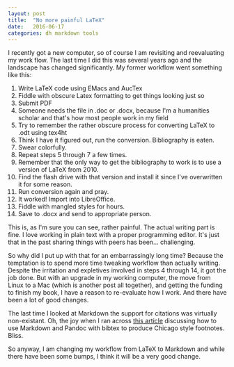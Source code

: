 ```yaml
---
layout: post
title:  "No more painful LaTeX"
date:   2016-06-17 
categories: dh markdown tools
---
```


I recently got a new computer, so of course I am revisiting and reevaluating my work flow. The last time I did this was several years ago and the landscape has changed significantly. My former workflow went something like this:

1. Write LaTeX code using EMacs and AucTex
2. Fiddle with obscure Latex formatting to get things looking just so
3. Submit PDF
4. Someone needs the file in .doc or .docx, because I'm a humanities scholar and that's how most people work in my field
5. Try to remember the rather obscure process for converting LaTeX to .odt using tex4ht
6. Think I have it figured out, run the conversion. Bibliography is eaten.
7. Swear colorfully.
8. Repeat steps 5 through 7 a few times. 
9. Remember that the only way to get the bibliography to work is to use a version of LaTeX from 2010.
10. Find the flash drive with that version and install it since I've overwritten it for some reason.
11. Run conversion again and pray.
12. It worked! Import into LibreOffice.
13. Fiddle with mangled styles for hours.
14. Save to .docx and send to appropriate person.

This is, as I'm sure you can see, rather painful. The actual writing part is fine. I love working in plain text with a proper programming editor. It's just that in the past sharing things with peers has been... challenging. 

So why did I put up with that for an embarrassingly long time? Because the temptation is to spend more time tweaking workflow than actually writing. Despite the irritation and expletives involved in steps 4 through 14, it got the job done. But with an upgrade in my working computer, the move from Linux to a Mac (which is another post all together), and getting the funding to finish my book, I have a reason to re-evaluate how I work. And there have been a lot of good changes. 

The last time I looked at Markdown the support for citations was virtually non-existant. Oh, the joy when I ran across [this article](https://medium.com/@chriskrycho/academic-markdown-and-citations-fe562ff443df#.68u9kyn7q) discussing how to use Markdown and Pandoc with bibtex to produce Chicago style footnotes. Bliss.

So anyway, I am changing my workflow from LaTeX to Markdown and while there have been some bumps, I think it will be a very good change.